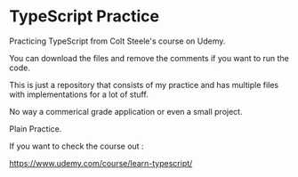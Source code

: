 # TypeScript Practice

Practicing TypeScript from Colt Steele's course on Udemy.

You can download the files and remove the comments if you want to run the code.

This is just a repository that consists of my practice and has multiple files with implementations for a lot of stuff.

No way a commerical grade application or even a small project.

Plain Practice.

If you want to check the course out :

https://www.udemy.com/course/learn-typescript/
